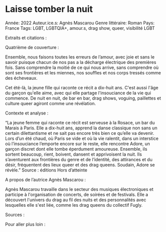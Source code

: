 # Laisse tomber la nuit

Année: 2022
Auteur.ice.s: Agnès Mascarou
Genre littéraire: Roman
Pays: France
Tags: LGBT, LGBTQIA+, amour.s, drag show, queer, visibilité LGBT

Extraits et citations :

Quatrième de couverture :

Ensemble, nous faisons toutes les erreurs de l’amour, avec joie et sans le savoir puisque chacun de nos pas a la décharge électrique des premières fois. Sans comprendre la moitié de ce qui nous arrive, sans comprendre où sont ses frontières et les miennes, nos souffles et nos corps tressés comme des écheveaux.

Cet été-là, la jeune fille qui raconte ce récit a dix-huit ans. C'est aussi l'âge du garçon qu'elle aime, avec qui elle partage l'insouciance de la vie qui commence. De nuit en nuit, de bar en bar, drag shows, voguing, paillettes et culture queer agiront comme une révélation.

Contexte et analyse :

“La jeune femme qui raconte ce récit est serveuse à la Rosace, un bar du Marais à Paris. Elle a dix-huit ans, apprend la danse classique non sans un certain dilettantisme et ne sait pas encore très bien ce qu’elle va devenir. Lors d’un été chaud, où Paris se vide et où la vie ralentit, dans un interstice où l’insouciance l’emporte encore sur le reste, elle rencontre Adore, un garçon discret dont elle tombe éperdument amoureuse. Ensemble, ils sortent beaucoup, rient, boivent, dansent et apprivoisent la nuit. Ils s’aventurent aux frontières du genre et de l’identité, des attirances et du désir, fréquentent des lieux queer et des drag queens. Soudain, Adore se révèle.” Source : éditions Hors d’atteinte

A propos de l’autrice Agnès Mascarou :

Agnès Mascarou travaille dans le secteur des musiques électroniques et participe à l'organisation de concerts, de soirées et de festivals. Elle a découvert l'univers du drag au fil des nuits et des personnalités avec lesquelles elle s'est liée, comme les drag queens du collectif Fugly.

Sources :

Pour aller plus loin :